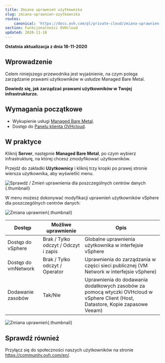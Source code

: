 ```yaml
---
title: Zmiana uprawnień użytkownika
slug: zmiana-uprawnien-uzytkownika
routes:
    canonical: 'https://docs.ovh.com/pl/private-cloud/zmiana-uprawnien-uzytkownika/'
section: Funkcjonalności OVHcloud
updated: 2020-11-18
---
```


**Ostatnia aktualizacja z dnia 18-11-2020**

## Wprowadzenie

Celem niniejszego przewodnika jest wyjaśnienie, na czym polega zarządzanie prawami użytkowników w usłudze Managed Bare Metal.

**Dowiedz się, jak zarządzać prawami użytkowników w Twojej infrastrukturze.**

## Wymagania początkowe

- Wykupienie usługi [Managed Bare Metal](https://www.ovhcloud.com/pl/managed-bare-metal/).
- Dostęp do [Panelu klienta OVHcloud](https://www.ovh.com/auth/?action=gotomanager&from=https://www.ovh.pl/&ovhSubsidiary=pl).

## W praktyce

Kliknij **Server**, następnie **Managed Bare Metal**, po czym wybierz infrastrukturę, na której chcesz zmodyfikować użytkowników.

Przejdź do zakładki **Użytkownicy** i kliknij trzy kropki po prawej stronie wiersza użytkownika, aby wyświetlić menu.

![Sprawdź / Zmień uprawnienia dla poszczególnych centrów danych](images/user_rights_1.png){.thumbnail}

W menu możesz dokonywać modyfikacji uprawnień użytkowników vSphere dla poszczególnych centrów danych:

![Zmiana uprawnień](images/user_rights_2.png){.thumbnail}

| Dostęp  | Możliwe uprawnienie | Opis |
|---|---|---|
| Dostęp do vSphere | Brak / Tylko odczyt / Odczyt i zapis | Globalne uprawnienia użytkownika w interfejsie vSphere |
| Dostęp do vmNetwork | Brak / Tylko odczyt / Operator | Uprawnienia do zarządzania w części sieci publicznej  (VM Network w interfejsie vSphere) |
| Dodawanie zasobów | Tak/Nie | Uprawnienia do dodawania dodatkowych zasobów za pomocą wtyczki OVHcloud w vSphere Client (Host, Datastore, Kopie zapasowe Veeam) |

![Zmiana uprawnień](images/user_rights_3.png){.thumbnail}

## Sprawdź również

Przyłącz się do społeczności naszych użytkowników na stronie <https://community.ovh.com/en/>.
